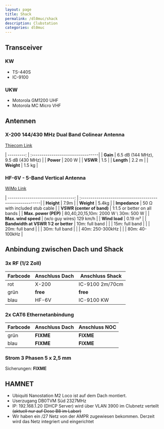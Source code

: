 ```yaml
---
layout: page
title: Shack
permalink: /dl0muc/shack
description: Clubstation
categories: dl0muc
---
```


## Transceiver

### KW
* TS-440S
* IC-9100

### UKW
* Motorola GM1200 UHF
* Motorola MC Micro VHF 

## Antennen

### X-200 144/430 MHz Dual Band Colinear Antenna 

[Thiecom Link](http://www.thiecom.de/diamond/x200.htm) 

| ---------: | :----------------------------------| 
| **Gain**   | 6.5 dB (144 MHz), 9.5 dB (430 MHz) |
| **Power**  | 200 W                              |
| **VSWR**   | 1.5                                |
| **Length** | 2.2 m                              | 
| **Weight** | 1.5 kg                             |

### HF-6V - 5-Band Vertical Antenna 

[WiMo Link](http://wimo.de/antenna-butternut_e.html#hf6v)

| ----------------------------------: | :---------------------------------------------------------| 
| **Height**                          | 7.9m                                                      |
| **Weight**                          | 5.4kg                                                     |
| **Impedance**                       | 50 Ω with included stub cable                             |
| **VSWR (center of band)**           | 1:1.5 or better on all bands                              |
| **Max. power (PEP)**                | 80,40,20,15,10m: 2000 W  \\ 30m: 500 W                    |
| **Max. wind speed**                 | (w/o guy wires) 129 km/h                                  |
| **Wind load**                       | 0.19 m²                                                   |
| **Bandwidth at VSWR 1:2 or better** | 10m: full band                                            |
|                                     | 15m: full band                                            |
|                                     | 20m: full band                                            |
|                                     | 30m: full band                                            |
|                                     | 40m: 250-300kHz                                           |
|                                     | 80m: 40-100kHz                                            |

## Anbindung zwischen Dach und Shack

### 3x RF (1/2 Zoll)

| Farbcode | Anschluss Dach | Anschluss Shack |
| -------- | -------------- | --------------- |
| rot      | X-200          | IC-9100 2m/70cm |
| grün     | **free**       | **free**        |
| blau     | HF-6V          | IC-9100 KW      |

### 2x CAT6 Ethernetanbindung

| Farbcode | Anschluss Dach | Anschluss NOC   |
| -------- | -------------- | --------------- |
| grün     | **FIXME**      | **FIXME**       |
| blau     | **FIXME**      | **FIXME**       |

### Strom 3 Phasen 5 x 2,5 mm

Sicherungen: **FIXME**

## HAMNET
  * Ubiquiti Nanostation M2 Loco ist auf dem Dach montiert. 
  * Userzugang DB0TVM Süd 2327MHz
  * IP: 192.168.1.20 (DHCP Server) wird über VLAN 3900 im Clubnetz verteilt <del>(aktuell nur auf Dose B8 im Labor)</del>
  * Wir haben ein /27 Netz von der AMPR zugewiesen bekommen. Derzeit wird das Netz integriert und eingerichtet

